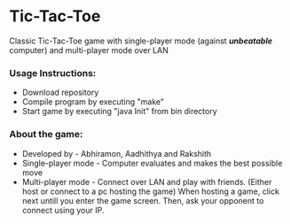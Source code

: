 # Tic-Tac-Toe
Classic Tic-Tac-Toe game with single-player mode (against **_unbeatable_** computer) and multi-player mode over LAN

### Usage Instructions: 
* Download repository
* Compile program by executing "make" 
* Start game by executing "java Init" from bin directory

### About the game:

* Developed by - Abhiramon, Aadhithya and Rakshith 
* Single-player mode - Computer evaluates and makes the best possible move 
* Multi-player mode - Connect over LAN and play with friends. (Either host or connect to a pc hosting the game)
When hosting a game, click next untill you enter the game screen. Then, ask your opponent to connect using your IP.